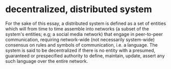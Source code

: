 decentralized, distributed system
=====

For the sake of this essay, a distributed system is defined as a set of entities which will from time to time assemble into networks (a subset of the system's entities; e.g; a social media network) that engage in peer-to-peer communication, requiring network-wide (not necessarily system-wide) consensus on rules and symbols of communication, i.e. a language. The system is said to be decentralized if there is no entity with a presumed, guaranteed or prespecified authority to define, maintain, update, assert any such language over the entire network.
